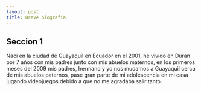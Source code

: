 ```yaml
---
layout: post
title: Breve biografía
---
```


## Seccion 1
Nací en la ciudad de Guayaquil en Ecuador en el 2001, he vivido en Duran por 7 años con mis padres junto con mis abuelos maternos, en los primeros meses del 2009 mis padres, hermano y yo nos mudamos a Guayaquil cerca de mis abuelos paternos, pase gran parte de mi adolescencia en mi casa jugando videojuegos debido a que no me agradaba salir tanto.   
